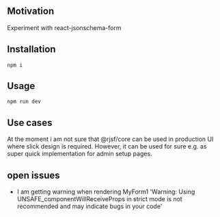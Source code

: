 <h2>Motivation</h2>
Experiment with react-jsonschema-form


<h2>Installation</h2>

```
npm i
```

<h2>Usage</h2>

```
npm run dev
```

<h2>Use cases</h2>
At the moment i am not sure that @rjsf/core can be used in production UI where slick design is required. However, it can be used for sure e.g. as super quick implementation for admin setup pages.

<h2>open issues</h2>
<ul>
<li>I am getting warning when rendering MyForm1 'Warning: Using UNSAFE_componentWillReceiveProps in strict mode is not recommended and may indicate bugs in your code'</li>
</ul>

